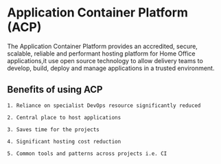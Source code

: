 # Application Container Platform (ACP)

The Application Container Platform provides an accredited, secure, scalable, reliable and performant hosting platform for Home Office applications,it use open source technology to allow delivery teams to develop, build, deploy and manage applications in a trusted environment. 

## Benefits of using ACP

    1. Reliance on specialist DevOps resource significantly reduced​

    2. Central place to host applications​

    3. Saves time for the projects​

    4. Significant hosting cost reduction​
    
    5. Common tools and patterns across projects i.e. CI​